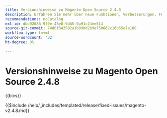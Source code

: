 ```yaml
---
title: Versionshinweise zu Magento Open Source 2.4.8
description: Erfahren Sie mehr über neue Funktionen, Verbesserungen, Fehlerbehebungen und bekannte Probleme in Magento Open Source Version 2.4.8.
recommendations: noCatalog
exl-id: dbd92086-9f9e-48e0-9d45-9a91c24ee514
source-git-commit: 74d0f343502a1b990d2b9e750662c16b65e7a180
workflow-type: tm+mt
source-wordcount: '32'
ht-degree: 0%

---
```



# Versionshinweise zu Magento Open Source 2.4.8

{{bics}}

{{$include /help/_includes/templated/release/fixed-issues/magento-v2.4.8.md}}
